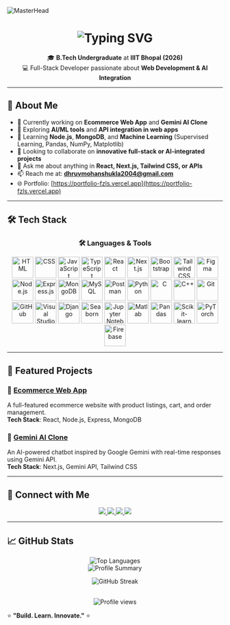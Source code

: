 ![MasterHead](https://capsule-render.vercel.app/api?type=waving&color=gradient&text=Hello!&height=100&section=header)

<h1 align="center">
  <img src="https://readme-typing-svg.herokuapp.com/?font=Righteous&size=35&center=true&vCenter=true&width=500&height=70&duration=4000&pause=1000&color=F7971E,FFD200,00FF00,00FFFF,1E90FF,DA70D6&multiline=true&lines=Hi+There!+👋;+I'm+Dhruv+Mohan+Shukla!;" alt="Typing SVG" />
</h1>



<p align="center">
  🎓 <strong>B.Tech Undergraduate</strong> at <strong>IIIT Bhopal (2026)</strong><br/>
  💻 Full-Stack Developer passionate about <strong>Web Development & AI Integration</strong>
</p>

---


## 🚀 About Me

- 🔭 Currently working on **Ecommerce Web App** and **Gemini AI Clone**
- 🤖 Exploring **AI/ML tools** and **API integration in web apps**
- 🌱 Learning **Node.js**, **MongoDB**, and **Machine Learning** (Supervised Learning, Pandas, NumPy, Matplotlib)
- 👯 Looking to collaborate on **innovative full-stack or AI-integrated projects**
- 💬 Ask me about anything in **React, Next.js, Tailwind CSS, or APIs**
- 📫 Reach me at: **dhruvmohanshukla2004@gmail.com**
- 🌐 Portfolio: [https://portfolio-fzls.vercel.app](https://portfolio-fzls.vercel.app)

---

## 🛠️ Tech Stack

<h3 align="center">🛠️ Languages & Tools</h3>



<div align="center">
  <img width="50" src="https://raw.githubusercontent.com/marwin1991/profile-technology-icons/refs/heads/main/icons/html.png" alt="HTML" title="HTML"/>
  <img width="50" src="https://raw.githubusercontent.com/marwin1991/profile-technology-icons/refs/heads/main/icons/css.png" alt="CSS" title="CSS"/>
  <img width="50" src="https://raw.githubusercontent.com/marwin1991/profile-technology-icons/refs/heads/main/icons/javascript.png" alt="JavaScript" title="JavaScript"/>
  <img width="50" src="https://raw.githubusercontent.com/marwin1991/profile-technology-icons/refs/heads/main/icons/typescript.png" alt="TypeScript" title="TypeScript"/>
  <img width="50" src="https://upload.wikimedia.org/wikipedia/commons/a/a7/React-icon.svg" alt="React" title="React"/>
  <img width="50" src="https://raw.githubusercontent.com/marwin1991/profile-technology-icons/refs/heads/main/icons/next_js.png" alt="Next.js" title="Next.js"/>
  <img width="50" src="https://upload.wikimedia.org/wikipedia/commons/b/b2/Bootstrap_logo.svg" alt="Bootstrap" title="Bootstrap"/>
  <img width="50" src="https://upload.wikimedia.org/wikipedia/commons/d/d5/Tailwind_CSS_Logo.svg" alt="Tailwind CSS" title="Tailwind CSS"/>
  <img width="50" src="https://logowik.com/content/uploads/images/figma.jpg" alt="Figma" title="Figma"/>
  <img width="50" src="https://upload.wikimedia.org/wikipedia/commons/d/d9/Node.js_logo.svg" alt="Node.js" title="Node.js"/>
  <img width="50" src="https://upload.wikimedia.org/wikipedia/commons/6/64/Expressjs.png" alt="Express.js" title="Express.js"/>
  <img width="50" src="https://raw.githubusercontent.com/marwin1991/profile-technology-icons/refs/heads/main/icons/mongodb.png" alt="MongoDB" title="MongoDB"/>
  <img width="50" src="https://1000logos.net/wp-content/uploads/2020/08/MySQL-Logo.jpg" alt="MySQL" title="MySQL"/>
  <img width="50" src="https://raw.githubusercontent.com/marwin1991/profile-technology-icons/refs/heads/main/icons/postman.png" alt="Postman" title="Postman"/>
  <img width="50" src="https://raw.githubusercontent.com/marwin1991/profile-technology-icons/refs/heads/main/icons/python.png" alt="Python" title="Python"/>
  <img width="50" src="https://raw.githubusercontent.com/marwin1991/profile-technology-icons/refs/heads/main/icons/c.png" alt="C" title="C"/>
  <img width="50" src="https://raw.githubusercontent.com/marwin1991/profile-technology-icons/refs/heads/main/icons/c++.png" alt="C++" title="C++"/>
  <img width="50" src="https://raw.githubusercontent.com/marwin1991/profile-technology-icons/refs/heads/main/icons/git.png" alt="Git" title="Git"/>
    <img width="50" src="https://raw.githubusercontent.com/marwin1991/profile-technology-icons/refs/heads/main/icons/github.png" alt="GitHub" title="GitHub"/>
  <img width="50" src="https://raw.githubusercontent.com/marwin1991/profile-technology-icons/refs/heads/main/icons/visual_studio_code.png" alt="Visual Studio Code" title="Visual Studio Code"/>
  <img width="50" src="https://www.svgrepo.com/show/353657/django-icon.svg" alt="Django" title="Django"/>
  <img width="50" src="https://avatars.githubusercontent.com/u/22799945?s=200&v=4" alt="Seaborn" title="Seaborn"/>
  <img width="50" src="https://raw.githubusercontent.com/marwin1991/profile-technology-icons/refs/heads/main/icons/jupyter_notebook.png" alt="Jupyter Notebook" title="Jupyter Notebook"/>
  <img width="50" src="https://upload.wikimedia.org/wikipedia/commons/2/21/Matlab_Logo.png" alt="Matlab" title="Matlab"/>
  <img width="50" src="https://pandas.pydata.org/static/img/pandas_mark.svg" alt="Pandas" title="Pandas"/>
  <img width="50" src="https://upload.wikimedia.org/wikipedia/commons/0/05/Scikit_learn_logo_small.svg" alt="Scikit-learn" title="Scikit-learn"/>
  <img width="50" src="https://upload.wikimedia.org/wikipedia/commons/1/10/PyTorch_logo_icon.svg" alt="PyTorch" title="PyTorch"/>
  <img width="50" src="https://firebase.google.com/downloads/brand-guidelines/PNG/logo-logomark.png" alt="Firebase" title="Firebase"/>
</div>




---

## 🌟 Featured Projects

### 🛒 [Ecommerce Web App](https://project-12-3.onrender.com/)
A full-featured ecommerce website with product listings, cart, and order management.  
**Tech Stack**: React, Node.js, Express, MongoDB

### 🤖 [Gemini AI Clone](https://gemini-clone-tawny-ten.vercel.app/)
An AI-powered chatbot inspired by Google Gemini with real-time responses using Gemini API.  
**Tech Stack**: Next.js, Gemini API, Tailwind CSS

---

## 🤝 Connect with Me

<p align="center">
  <a href="https://www.linkedin.com/in/dhruvmohanshukla" target="_blank">
    <img src="https://img.shields.io/badge/LinkedIn-%230077B5.svg?&style=for-the-badge&logo=linkedin&logoColor=white"/>
  </a>
  <a href="mailto:dhruvmohanshukla2004@gmail.com">
    <img src="https://img.shields.io/badge/Gmail-D14836?style=for-the-badge&logo=gmail&logoColor=white"/>
  </a>
  <a href="https://www.leetcode.com/dhruv_2_1234" target="_blank">
    <img src="https://img.shields.io/badge/LeetCode-FFA116?style=for-the-badge&logo=leetcode&logoColor=black"/>
  </a>
  <a href="https://kaggle.com/dhruvmohanshukla" target="_blank">
    <img src="https://img.shields.io/badge/Kaggle-20BEFF?style=for-the-badge&logo=kaggle&logoColor=white"/>
  </a>
</p>

---

## 📈 GitHub Stats

<!-- GitHub Stats Section -->
<div align="center">

  <!-- Main GitHub Stats Card -->
 

  <!-- Most Used Languages Card -->
  <img src="https://github-readme-stats.vercel.app/api/top-langs/?username=dhruvmohan867&layout=compact&theme=tokyonight&langs_count=8" alt="Top Languages" />

  <br/>

  <!-- GitHub Profile Summary -->
  <img src="https://github-profile-summary-cards.vercel.app/api/cards/profile-details?username=dhruvmohan867&theme=tokyonight" alt="Profile Summary" />

<!-- GitHub Streak -->
<p align="center">
  <img src="https://streak-stats.demolab.com?user=dhruvmohan867&theme=tokyonight&hide_border=false&border_radius=10&date_format=M%20j%5B%2C%20Y%5D" alt="GitHub Streak" />
</p>

 
  <!-- Profile Views -->
  <br/>
  <img src="https://komarev.com/ghpvc/?username=dhruvmohan867&style=flat-square&color=blue" alt="Profile views" />

</div>

  ⭐️ <strong>"Build. Learn. Innovate."</strong> ⭐️
</p>

